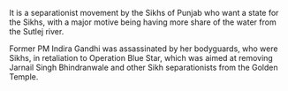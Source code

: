 It is a separationist movement by the Sikhs of Punjab who want a state for the Sikhs, with a major motive being having more share of the water from the Sutlej river.

Former PM Indira Gandhi was assassinated by her bodyguards, who were Sikhs, in retaliation to Operation Blue Star, which was aimed at removing Jarnail Singh Bhindranwale and other Sikh separationists from the Golden Temple.